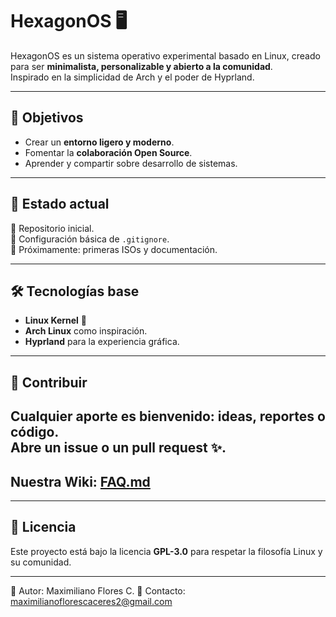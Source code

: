 # HexagonOS 🖥️

HexagonOS es un sistema operativo experimental basado en Linux, creado para ser **minimalista, personalizable y abierto a la comunidad**.  
Inspirado en la simplicidad de Arch y el poder de Hyprland.

---

## 🚀 Objetivos
- Crear un **entorno ligero y moderno**.
- Fomentar la **colaboración Open Source**.
- Aprender y compartir sobre desarrollo de sistemas.

---

## 📂 Estado actual
🔹 Repositorio inicial.  
🔹 Configuración básica de `.gitignore`.  
🔹 Próximamente: primeras ISOs y documentación.

---

## 🛠️ Tecnologías base
- **Linux Kernel** 🐧  
- **Arch Linux** como inspiración.  
- **Hyprland** para la experiencia gráfica.  

---

## 🤝 Contribuir
Cualquier aporte es bienvenido: ideas, reportes o código.  
Abre un **issue** o un **pull request** ✨.
---

## Nuestra Wiki: [FAQ.md](../blob/main/FAQ.md)

---

## 📜 Licencia
Este proyecto está bajo la licencia **GPL-3.0** para respetar la filosofía Linux y su comunidad.

---

👤 Autor: Maximiliano Flores C.
📧 Contacto: maximilianoflorescaceres2@gmail.com
